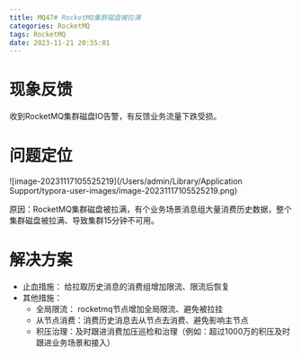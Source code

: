 ```yaml
---
title: MQ47# RocketMQ集群磁盘被拉满
categories: RocketMQ
tags: RocketMQ
date: 2023-11-21 20:55:01
---
```




# 现象反馈



收到RocketMQ集群磁盘IO告警，有反馈业务流量下跌受损。



# 问题定位



![image-20231117105525219](/Users/admin/Library/Application Support/typora-user-images/image-20231117105525219.png)



原因：RocketMQ集群磁盘被拉满，有个业务场景消息组大量消费历史数据，整个集群磁盘被拉满、导致集群15分钟不可用。



# 解决方案



* 止血措施： 给拉取历史消息的消费组增加限流、限流后恢复
* 其他措施：
  * 全局限流： rocketmq节点增加全局限流、避免被拉挂
  * 从节点消费：消费历史消息去从节点去消费、避免影响主节点
  * 积压治理：及时跟进消费加压巡检和治理（例如：超过1000万的积压及时跟进业务场景和接入）



